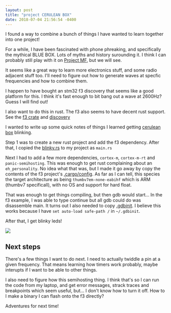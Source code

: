 ```yaml
---
layout: post
title: "project CERULEAN BOX"
date: 2018-07-04 21:56:54 -0400
---
```


I found a way to combine a bunch of things I have wanted to learn together into one project!

For a while, I have been fascinated with phone phreaking, and specifically the mythical BLUE BOX.
Lots of myths and history surounding it.
I think I can probably still play with it on [Project MF](http://www.projectmf.org/), but we will see.

It seems like a great way to learn more electronics stuff, and some radio adjacent stuff too.
I'll need to figure out how to generate waves at specfic frequencies and how to combine them.

I happen to have bought an stm32 f3 discovery that seems like a good platform for this.
I think it's fast enough to bit bang out a wave at 2600Hz?
Guess I will find out!

I also want to do this in rust.
The f3 also seems to have decent rust support.
See the [f3 crate](https://docs.rs/f3/0.6.1/f3/) and [discovery](https://japaric.github.io/discovery/)

I wanted to write up some quick notes of things I learned getting [cerulean box](https://github.com/tahnok/cerulean_box) blinking.

Step 1 was to create a new rust project and add the f3 dependency. After that, I copied the [blinky.rs](https://docs.rs/f3/0.6.1/f3/examples/_03_blinky/index.html) to my project as `main.rs`

Next I had to add a few more dependencies, `cortex-m`, `cortex-m-rt` and `panic-semihosting`.
This was enough to get rust complaining about an `eh_personality`.
No idea what that was, but I made it go away by copy the contents of the f3 project's [.cargo/config](https://github.com/tahnok/cerulean_box/blob/de742b6a597fae6d8a96af6cb5bcddff1af15a99/.cargo/config).
As far as I can tell, this species the target architecture as being `thumbv7em-none-eabihf` which is ARM (thumbv7 specificall), with no OS and support for hard float.

That was enough to get things compiling, but then gdb would start...
In the f3 example, I was able to type continue but all gdb could do was disassemble main.
It turns out I also needed to copy [.gdbinit](https://github.com/tahnok/cerulean_box/blob/de742b6a597fae6d8a96af6cb5bcddff1af15a99/.gdbinit).
I believe this works because I have `set auto-load safe-path /` in `~/.gdbinit`.

After that, I get blinky leds!

![](https://media.giphy.com/media/3oz8xRF0v9WMAUVLNK/giphy.gif)


## Next steps

There's a few things I want to do next.
I need to actually twiddle a pin at a given frequency.
That means learning how timers work probably, maybe interupts if I want to be able to other things.

I also need to figure how this semihosting thing. I think that's so I can run the code from my laptop, and get error messages, strack traces and breakpoints which seem useful, but... I don't know how to turn it off.
How to I make a binary I can flash onto the f3 directly?

Adventures for next time!
